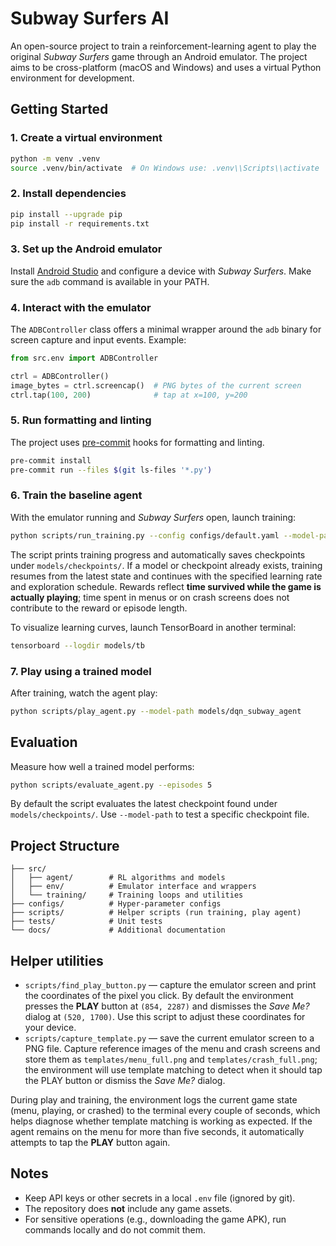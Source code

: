 # Subway Surfers AI

An open-source project to train a reinforcement-learning agent to play the original *Subway Surfers* game through an Android emulator. The project aims to be cross-platform (macOS and Windows) and uses a virtual Python environment for development.

## Getting Started

### 1. Create a virtual environment

```bash
python -m venv .venv
source .venv/bin/activate  # On Windows use: .venv\\Scripts\\activate
```

### 2. Install dependencies

```bash
pip install --upgrade pip
pip install -r requirements.txt
```

### 3. Set up the Android emulator

Install [Android Studio](https://developer.android.com/studio) and configure a device with *Subway Surfers*. Make sure the `adb` command is available in your PATH.

### 4. Interact with the emulator

The `ADBController` class offers a minimal wrapper around the `adb` binary for screen capture and input events. Example:

```python
from src.env import ADBController

ctrl = ADBController()
image_bytes = ctrl.screencap()  # PNG bytes of the current screen
ctrl.tap(100, 200)              # tap at x=100, y=200
```

### 5. Run formatting and linting

The project uses [pre-commit](https://pre-commit.com/) hooks for formatting and linting.

```bash
pre-commit install
pre-commit run --files $(git ls-files '*.py')
```

### 6. Train the baseline agent

With the emulator running and *Subway Surfers* open, launch training:

```bash
python scripts/run_training.py --config configs/default.yaml --model-path models/dqn_subway_agent
```

The script prints training progress and automatically saves checkpoints under
`models/checkpoints/`. If a model or checkpoint already exists, training
resumes from the latest state and continues with the specified learning rate
and exploration schedule. Rewards reflect **time survived while the game is actually playing**;
time spent in menus or on crash screens does not contribute to the reward or
episode length.

To visualize learning curves, launch TensorBoard in another terminal:

```bash
tensorboard --logdir models/tb
```

### 7. Play using a trained model

After training, watch the agent play:

```bash
python scripts/play_agent.py --model-path models/dqn_subway_agent
```

## Evaluation

Measure how well a trained model performs:

```bash
python scripts/evaluate_agent.py --episodes 5
```

By default the script evaluates the latest checkpoint found under
`models/checkpoints/`. Use `--model-path` to test a specific checkpoint file.


## Project Structure

```
├── src/
│   ├── agent/        # RL algorithms and models
│   ├── env/          # Emulator interface and wrappers
│   └── training/     # Training loops and utilities
├── configs/          # Hyper-parameter configs
├── scripts/          # Helper scripts (run training, play agent)
├── tests/            # Unit tests
└── docs/             # Additional documentation
```

## Helper utilities

- `scripts/find_play_button.py` — capture the emulator screen and print the
  coordinates of the pixel you click. By default the environment presses the
  **PLAY** button at `(854, 2287)` and dismisses the *Save Me?* dialog at
  `(520, 1700)`. Use this script to adjust these coordinates for your device.
- `scripts/capture_template.py` — save the current emulator screen to a PNG
  file. Capture reference images of the menu and crash screens and store them
  as `templates/menu_full.png` and `templates/crash_full.png`; the environment will use
  template matching to detect when it should tap the PLAY button or dismiss
  the *Save Me?* dialog.

During play and training, the environment logs the current game state (menu,
playing, or crashed) to the terminal every couple of seconds, which helps
diagnose whether template matching is working as expected.
If the agent remains on the menu for more than five seconds, it automatically
attempts to tap the **PLAY** button again.

## Notes

- Keep API keys or other secrets in a local `.env` file (ignored by git).
- The repository does **not** include any game assets.
- For sensitive operations (e.g., downloading the game APK), run commands locally and do not commit them.
